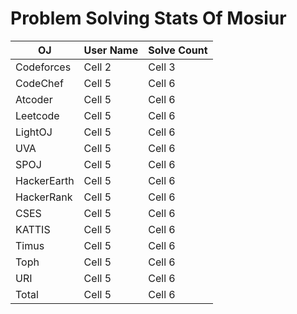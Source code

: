 # Problem Solving Stats Of Mosiur
| OJ | User Name | Solve Count |
| -------- | -------- | -------- |
| Codeforces   | Cell 2   | Cell 3   |
| CodeChef   | Cell 5   | Cell 6   |
| Atcoder   | Cell 5   | Cell 6   |
| Leetcode   | Cell 5   | Cell 6   |
| LightOJ   | Cell 5   | Cell 6   |
| UVA   | Cell 5   | Cell 6   |
| SPOJ   | Cell 5   | Cell 6   |
| HackerEarth   | Cell 5   | Cell 6   |
| HackerRank   | Cell 5   | Cell 6   |
| CSES   | Cell 5   | Cell 6   |
| KATTIS   | Cell 5   | Cell 6   |
| Timus   | Cell 5   | Cell 6   |
| Toph   | Cell 5   | Cell 6   |
| URI   | Cell 5   | Cell 6   |
| Total   | Cell 5   | Cell 6   |

